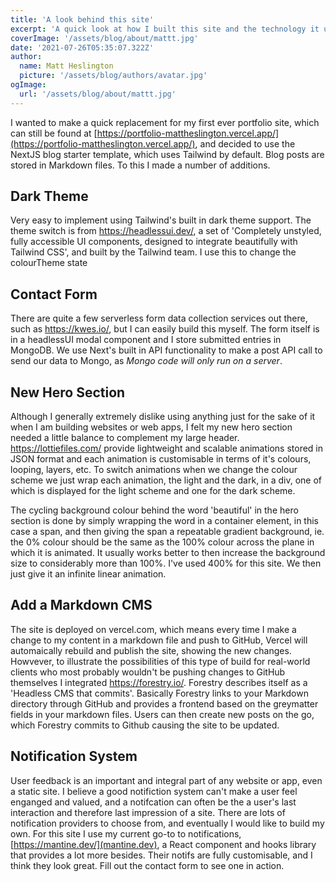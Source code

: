 ```yaml
---
title: 'A look behind this site'
excerpt: 'A quick look at how I built this site and the technology it uses.'
coverImage: '/assets/blog/about/mattt.jpg'
date: '2021-07-26T05:35:07.322Z'
author:
  name: Matt Heslington
  picture: '/assets/blog/authors/avatar.jpg'
ogImage:
  url: '/assets/blog/about/mattt.jpg'
---
```


I wanted to make a quick replacement for my first ever portfolio site, which can still be found at [https://portfolio-mattheslington.vercel.app/](https://portfolio-mattheslington.vercel.app/), and decided to use the NextJS blog starter template, which uses Tailwind by default. Blog posts are stored in Markdown files. To this I made a number of additions.

## Dark Theme

Very easy to implement using Tailwind's built in dark theme support. The theme switch is from https://headlessui.dev/, a set of 'Completely unstyled, fully accessible UI components, designed to integrate beautifully with Tailwind CSS', and built by the Tailwind team. I use this to change the colourTheme state

## Contact Form

There are quite a few serverless form data collection services out there, such as https://kwes.io/, but I can easily build this myself. The form itself is in a headlessUI modal component and I store submitted entries in MongoDB. We use Next's built in API functionality to make a post API call to send our data to Mongo, as *Mongo code will only run on a server*.

## New Hero Section
Although I generally extremely dislike using anything just for the sake of it when I am building websites or web apps, I felt my new hero section needed a little balance to complement my large header. https://lottiefiles.com/ provide lightweight and scalable animations stored in JSON format and each animation is customisable in terms of it's colours, looping, layers, etc. To switch animations when we change the colour scheme we just wrap each animation, the light and the dark, in a div, one of which is displayed for the light scheme and one for the dark scheme.

The cycling background colour behind the word 'beautiful' in the hero section is done by simply wrapping the word in a container element, in this case a span, and then giving the span a repeatable gradient background, ie. the 0% colour should be the same as the 100% colour across the plane in which it is animated. It usually works better to then increase the background size to considerably more than 100%. I've used 400% for this site. We then just give it an infinite linear animation.

## Add a Markdown CMS
The site is deployed on vercel.com, which means every time I make a change to my content in a markdown file and push to GitHub, Vercel will automaically rebuild and publish the site, showing the new changes. Howvever, to illustrate the possibilities of this type of build for real-world clients who most probably wouldn't be pushing changes to GitHub themselves I integrated https://forestry.io/. Forestry describes itself as a 'Headless CMS that commits'. Basically Forestry links to your Markdown directory through GitHub and provides a frontend based on the greymatter fields in your markdown files. Users can then create new posts on the go, which Forestry commits to Github causing the site to be updated.


## Notification System
User feedback is an important and integral part of any website or app, even a static site. I believe a good notifiction system can't make a user feel enganged and valued, and a notifcation can often be the a user's last interaction and therefore last impression of a site. There are lots of notification providers to choose from, and eventually I would like to build my own. For this site I use my current go-to to notifications, [https://mantine.dev/](mantine.dev), a React component and hooks library that provides a lot more besides. Their notifs are fully customisable, and I think they look great. Fill out the contact form to see one in action.


